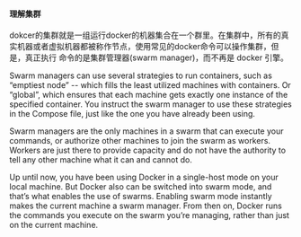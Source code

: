 #### 理解集群

dokcer的集群就是一组运行docker的机器集合在一个群里。在集群中，所有的真实机器或者虚拟机器都被称作节点，使用常见的docker命令可以操作集群，但是，真正执行
命令的是集群管理器(swarm manager)，而不再是 docker 引擎。

Swarm managers can use several strategies to run containers, 
such as “emptiest node” -- which fills the least utilized machines with containers. 
Or “global”, which ensures that each machine gets exactly one instance of the specified container. 
You instruct the swarm manager to use these strategies in the Compose file, just like the one you have already been using.

Swarm managers are the only machines in a swarm that can execute your commands, or authorize other machines to join the swarm as workers. 
Workers are just there to provide capacity and do not have the authority to tell any other machine what it can and cannot do.

Up until now, you have been using Docker in a single-host mode on your local machine. 
But Docker also can be switched into swarm mode, and that’s what enables the use of swarms. 
Enabling swarm mode instantly makes the current machine a swarm manager. 
From then on, Docker runs the commands you execute on the swarm you’re managing, rather than just on the current machine.
